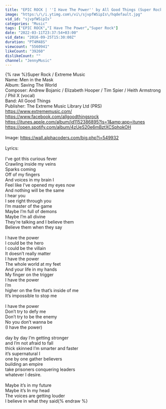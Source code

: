```yaml
---
title: "EPIC ROCK | ''I Have The Power'' by All Good Things (Super Rock)"
image: "https:\/\/i.ytimg.com\/vi\/sjvpfWSipIs\/hqdefault.jpg"
vid_id: "sjvpfWSipIs"
categories: "Music"
tags: ["EPIC ROCK","I Have The Power","Super Rock"]
date: "2022-03-11T23:37:54+03:00"
vid_date: "2016-09-25T15:30:00Z"
duration: "PT4M48S"
viewcount: "5560941"
likeCount: "39260"
dislikeCount: ""
channel: "JennyMusic"
---
```

{% raw %}Super Rock / Extreme Music<br />Name: Men in the Mask<br />Album: Saving The World<br />Composer: Andrew Bojanic / Elizabeth Hooper / Tim Spier / Heith Armstrong / Phil X (vocal)<br />Band: All Good Things <br />Publisher: The Extreme Music Library Ltd (PRS)<br /><a rel="nofollow" target="blank" href="https://www.extrememusic.com/">https://www.extrememusic.com/</a><br /><a rel="nofollow" target="blank" href="https://www.facebook.com/allgoodthingsrock">https://www.facebook.com/allgoodthingsrock</a><br /><a rel="nofollow" target="blank" href="https://itunes.apple.com/album/id1152386895?ls=1&amp;app=itunes">https://itunes.apple.com/album/id1152386895?ls=1&amp;app=itunes</a><br /><a rel="nofollow" target="blank" href="https://open.spotify.com/album/4zUeS20e6mBztXCSphokOH">https://open.spotify.com/album/4zUeS20e6mBztXCSphokOH</a><br /><br />Image:  <a rel="nofollow" target="blank" href="https://wall.alphacoders.com/big.php?i=549932">https://wall.alphacoders.com/big.php?i=549932</a><br /><br />Lyrics:<br /><br />I've got this curious fever <br />Crawling inside my veins <br />Sparks coming <br />Off of my fingers <br />And voices in my brain I  <br />Feel like I’ve opened my eyes now <br />And nothing will be the same <br />I hear you <br />I see right through you  <br />I’m master of the game  <br />Maybe I’m full of demons <br />Maybe I’m all divine <br />They’re talking and I believe them <br />Believe them when they say <br /><br />I have the power <br />I could be the hero <br />I could be the villain <br />It doesn’t really matter <br />I have the power <br />The whole world at my feet  <br />And your life in my hands <br />My finger on the trigger <br />I have the power <br />I’m <br />higher on the fire that’s inside of me <br />It’s impossible to stop me <br /><br />I have the power <br />Don’t try to defy me <br />Don’t try to be the enemy  <br />No  you don’t wanna be   <br />(I have the power) <br /><br />day by day I’m getting stronger <br />and I’m not afraid to fall <br />thick skinned I’m smarter and faster <br />it’s supernatural I <br />one by one gather believers <br />building an empire  <br />take prisoners conquering leaders <br />whatever I desire. <br /><br />Maybe it’s in my future <br />Maybe it’s In my head <br />The voices are getting louder  <br />I believe in what they said{% endraw %}
